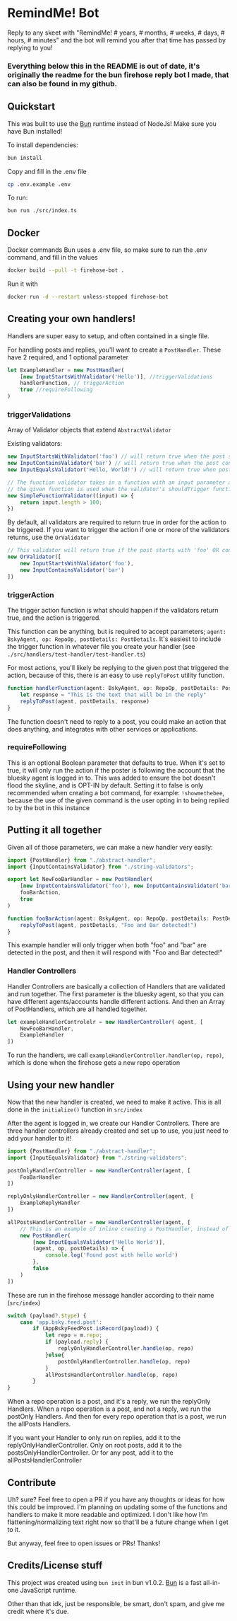# RemindMe! Bot

Reply to any skeet with "RemindMe! # years, # months, # weeks, # days, # hours, # minutes" and the bot will remind you after that time has passed by replying to you!

### Everything below this in the README is out of date, it's originally the readme for the bun firehose reply bot I made, that can also be found in my github.



## Quickstart
This was built to use the [Bun](https://bun.sh) runtime instead of NodeJs! Make sure you have Bun installed!

To install dependencies:

```bash
bun install
```

Copy and fill in the .env file
```bash
cp .env.example .env
```

To run:

```bash
bun run ./src/index.ts
```

## Docker
Docker commands
Bun uses a .env file, so make sure to run the .env command, and fill in the values
```bash
docker build --pull -t firehose-bot .
```

Run it with 
```bash
docker run -d --restart unless-stopped firehose-bot
```


## Creating your own handlers!
Handlers are super easy to setup, and often contained in a single file.

For handling posts and replies, you'll want to create a `PostHandler`. These have 2 required, and 1 optional parameter

```typescript
let ExampleHandler = new PostHandler(
    [new InputStartsWithValidator('Hello')], //triggerValidations
    handlerFunction, // triggerAction
    true //requireFollowing
)
```

### triggerValidations
Array of Validator objects that extend `AbstractValidator`

Existing validators:

```typescript
new InputStartsWithValidator('foo') // will return true when the post starts with "foo"
new InputContainsValidator('bar') // will return true when the post contains "bar"
new InputEqualsValidator('Hello, World!') // will return true when post equals "Hello, World!"

// The function validator takes in a function with an input parameter and returns a boolean 
// the given function is used when the validator's shouldTrigger function is called
new SimpleFunctionValidator((input) => {
    return input.length > 100;
})
```

By default, all validators are required to return true in order for the action to be triggered.
If you want to trigger the action if one or more of the validators returns, use the `OrValidator`

```typescript
// This validator will return true if the post starts with 'foo' OR contains 'bar'
new OrValidator([
    new InputStartsWithValidator('foo'), 
    new InputContainsValidator('bar')
])
```

### triggerAction
The trigger action function is what should happen if the validators return true, and the action is triggered.

This function can be anything, but is required to accept parameters; `agent: BskyAgent, op: RepoOp, postDetails: PostDetails`. It's easiest to include the trigger function in whatever file you create your handler (see `./src/handlers/test-handler/test-handler.ts`)

For most actions, you'll likely be replying to the given post that triggered the action, because of this, there is an easy to use `replyToPost` utility function.
```typescript
function handlerFunction(agent: BskyAgent, op: RepoOp, postDetails: PostDetails){
    let response = "This is the text that will be in the reply"
    replyToPost(agent, postDetails, response)
}
```

The function doesn't need to reply to a post, you could make an action that does anything, and integrates with other services or applications.


### requireFollowing
This is an optional Boolean parameter that defaults to true. 
When it's set to true, it will only run the action if the poster is following the account that the bluesky agent is logged in to.
This was added to ensure the bot doesn't flood the skyline, and is OPT-IN by default.
Setting it to false is only recommended when creating a bot command, for example: `!showmethebee`,
because the use of the given command is the user opting in to being replied to by the bot in this instance

## Putting it all together
Given all of those parameters, we can make a new handler very easily:

```typescript
import {PostHandler} from "./abstract-handler";
import {InputContainsValidator} from "./string-validators";

export let NewFooBarHandler = new PostHandler(
    [new InputContainsValidator('foo'), new InputContainsValidator('bar')],
    fooBarAction,
    true
)

function fooBarAction(agent: BskyAgent, op: RepoOp, postDetails: PostDetails){
    replyToPost(agent, postDetails, "Foo and Bar detected!")
}
```
This example handler will only trigger when both "foo" and "bar" are detected in the post, and then it will respond with "Foo and Bar detected!"

### Handler Controllers
Handler Controllers are basically a collection of Handlers that are
validated and run together. The first parameter is the bluesky agent,
so that you can have different agents/accounts handle different actions.
And then an Array of PostHandlers, which are all handled together.

```typescript
let exampleHandlerControlelr = new HandlerController( agent, [
    NewFooBarHandler,
    ExampleHandler
])
```

To run the handlers, we call `exampleHandlerController.handler(op, repo)`, which is done when the firehose gets a new repo operation


## Using your new handler
Now that the new handler is created, we need to make it active.
This is all done in the `initialize()` function in `src/index`

After the agent is logged in, we create our Handler Controllers.
There are three handler controllers already created and set up to use, you just need to add your handler to it!

```typescript
import {PostHandler} from "./abstract-handler";
import {InputEqualsValidator} from "./string-validators";

postOnlyHandlerController = new HandlerController(agent, [
    FooBarHandler
])

replyOnlyHandlerController = new HandlerController(agent, [
    ExampleReplyHandler
])

allPostsHandlerController = new HandlerController(agent, [
    // This is an example of inline creating a PostHandler, instead of creating it in a new file.
    new PostHandler(
        [new InputEqualsValidator('Hello World')],
        (agent, op, postDetails) => {
            console.log('Found post with hello world')
        },
        false
    )
])
```

These are run in the firehose message handler according to their name (`src/index`)
```typescript
switch (payload?.$type) {
    case 'app.bsky.feed.post':
        if (AppBskyFeedPost.isRecord(payload)) {
            let repo = m.repo;
            if (payload.reply) {
                replyOnlyHandlerController.handle(op, repo)
            }else{
                postOnlyHandlerController.handle(op, repo)
            }
            allPostsHandlerController.handle(op, repo)
        }
}
```
When a repo operation is a post, and it's a reply, we run the replyOnly Handlers.
When a repo operation is a post, and not a reply, we run the postOnly Handlers.
And then for every repo operation that is a post, we run the allPosts Handlers.


If you want your Handler to only run on replies, add it to the replyOnlyHandlerController.
Only on root posts, add it to the postsOnlyHandlerController.
Or for any post, add it to the allPostsHandlerController

## Contribute
Uh? sure? Feel free to open a PR if you have any thoughts or ideas for how this could be improved. I'm planning on 
updating some of the functions and handlers to make it more readable and optimized. I don't like how I'm flattening/normalizing
text right now so that'll be a future change when I get to it.

But anyway, feel free to open issues or PRs! Thanks!

## Credits/License stuff
This project was created using `bun init` in bun v1.0.2. [Bun](https://bun.sh) is a fast all-in-one JavaScript runtime.

Other than that idk, just be responsible, be smart, don't spam, and give me credit where it's due.

